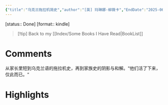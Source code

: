 ```yaml
---
{"title":"乌克兰拖拉机简史","author":"[英] 玛琳娜·柳薇卡","EndDate":"2025-06-08","publisher":"吉林出版集团","dg-publish":true,"permalink":"/BookNotes/乌克兰拖拉机简史/","dgPassFrontmatter":true,"noteIcon":""}
---
```


[status:: Done]
[format:: kindle]

>[!tip] Back to my [[Index/Some Books I Have Read\|BookList]]

# Comments
从家长里短到乌克兰语的拖拉机史，再到家族史的阴影与和解。“他们活了下来，仅此而已。“
# Highlights